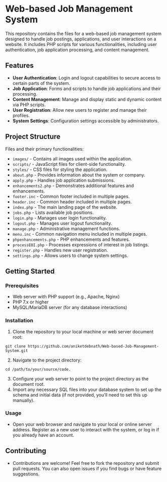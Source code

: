 # Web-based Job Management System

This repository contains the files for a web-based job management system designed to handle job postings, applications, and user interactions on a website. It includes PHP scripts for various functionalities, including user authentication, job application processing, and content management.

## Features

- **User Authentication**: Login and logout capabilities to secure access to certain parts of the system.
- **Job Application**: Forms and scripts to handle job applications and their processing.
- **Content Management**: Manage and display static and dynamic content via PHP scripts.
- **User Registration**: Allow new users to register and manage their profiles.
- **System Settings**: Configuration settings accessible by administrators.

## Project Structure

Files and their primary functionalities:

- `images/` - Contains all images used within the application.
- `scripts/` - JavaScript files for client-side functionality.
- `styles/` - CSS files for styling the application.
- `about.php` - Provides information about the system or company.
- `apply.php` - Handles job application submissions.
- `enhancements2.php` - Demonstrates additional features and enhancements.
- `footer.inc` - Common footer included in multiple pages.
- `header.inc` - Common header included in multiple pages.
- `index.php` - The main landing page of the website.
- `jobs.php` - Lists available job positions.
- `login.php` - Manages user login functionality.
- `logout.php` - Manages user logout functionality.
- `manage.php` - Administrative management functions.
- `menu.inc` - Common navigation menu included in multiple pages.
- `phpenhancements.php` - PHP enhancements and features.
- `processEOI.php` - Processes expressions of interest in job listings.
- `register.php` - Handles new user registration.
- `settings.php` - Allows users to change system settings.

## Getting Started

### Prerequisites

- Web server with PHP support (e.g., Apache, Nginx)
- PHP 7.x or higher
- MySQL/MariaDB server (for any database interactions)

### Installation

1. Clone the repository to your local machine or web server document root:
```
git clone https://github.com/aniketdebnath/Web-based-Job-Management-System.git
```  
2. Navigate to the project directory:
```
cd /path/to/your/source/code.
```

3. Configure your web server to point to the project directory as the document root.
4. Import any necessary SQL files into your database system to set up the schema and initial data (if not provided, you'll need to set this up manually).

### Usage

- Open your web browser and navigate to your local or online server address. Register as a new user to interact with the system, or log in if you already have an account.

## Contributing

- Contributions are welcome! Feel free to fork the repository and submit pull requests. You can also open issues if you find bugs or have feature suggestions.
